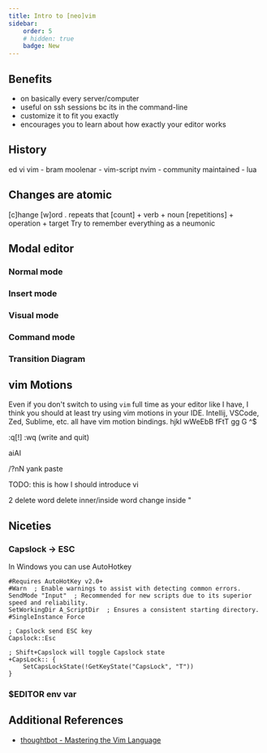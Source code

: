 ```yaml
---
title: Intro to [neo]vim
sidebar:
    order: 5
    # hidden: true
    badge: New
---
```


## Benefits
* on basically every server/computer
* useful on ssh sessions bc its in the command-line
* customize it to fit you exactly
* encourages you to learn about how exactly your editor works

## History
ed
vi
vim - bram moolenar - vim-script
nvim - community maintained - lua

## Changes are atomic
[c]hange [w]ord
. repeats that
[count] + verb + noun
[repetitions] + operation + target
Try to remember everything as a neumonic

## Modal editor
### Normal mode
### Insert mode
### Visual mode
### Command mode
### Transition Diagram

## vim Motions
Even if you don't switch to using `vim` full time as your editor like I have, I think you should at least try using vim motions in your IDE. Intellij, VSCode, Zed, Sublime, etc. all have vim motion bindings.
hjkl
wWeEbB
fFtT
gg G
^$

:q[!]
:wq (write and quit)

aiAI

/?nN
yank paste

TODO: this is how I should introduce vi


2 delete word
delete inner/inside word
change inside "

## Niceties
### Capslock -> ESC
In Windows you can use AutoHotkey
```ahk
#Requires AutoHotKey v2.0+
#Warn  ; Enable warnings to assist with detecting common errors.
SendMode "Input"  ; Recommended for new scripts due to its superior speed and reliability.
SetWorkingDir A_ScriptDir  ; Ensures a consistent starting directory.
#SingleInstance Force

; Capslock send ESC key
Capslock::Esc

; Shift+Capslock will toggle Capslock state
+CapsLock:: {
    SetCapsLockState(!GetKeyState("CapsLock", "T"))
}
```
### $EDITOR env var

## Additional References
* [thoughtbot - Mastering the Vim Language](https://www.youtube.com/watch?v=wlR5gYd6um0)
